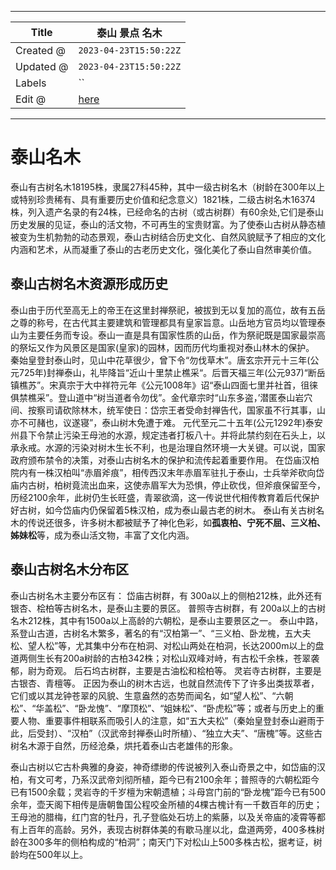 -----

| Title     | 泰山 景点 名木                                        |
| --------- | ----------------------------------------------- |
| Created @ | `2023-04-23T15:50:22Z`                          |
| Updated @ | `2023-04-23T15:50:22Z`                          |
| Labels    | \`\`                                            |
| Edit @    | [here](https://github.com/junxnone/t/issues/21) |

-----

# 泰山名木

泰山有古树名木18195株，隶属27科45种，其中一级古树名木（树龄在300年以上或特别珍贵稀有、具有重要历史价值和纪念意义）1821株，二级古树名木16374株，列入遗产名录的有24株，已经命名的古树（或古树群）有60余处,它们是泰山历史发展的见证，泰山的活文物，不可再生的宝贵财富。为了使泰山古树从静态植被变为生机勃勃的动态景观，泰山古树结合历史文化、自然风貌赋予了相应的文化内涵和艺术，从而凝重了泰山的古老历史文化，强化美化了泰山自然审美价值。

## 泰山古树名木资源形成历史

泰山由于历代至高无上的帝王在这里封禅祭祀，被拔到无以复加的高位，故有五岳之尊的称号，在古代其主要建筑和管理都具有皇家旨意。山岳地方官员均以管理泰山为主要任务而专设。泰山一直是具有国家性质的山岳，作为祭祀既是国家最崇高的祭坛又作为风景区是国家(皇家)的园林，因而历代均重视对泰山林木的保护。
秦始皇登封泰山时，见山中花草很少，曾下令“勿伐草木”。唐玄宗开元十三年(公元725年)封禅泰山，礼毕降旨“近山十里禁止樵采“。后晋天福三年(公元937)“断岳镇樵苏”。宋真宗于大中祥符元年《公元1008年》诏“泰山四面七里并社首，徂徕俱禁樵采”。登山道中“树当道者令勿伐”。金代章宗时“山东多盗，’潜匿泰山岩穴间、按察司请砍除林木，统军使日：岱宗王者受命封禅告代，国家虽不行其事，山亦不可赭也，议遂寝”，泰山树木免遭于难。
元代至元二十五年(公元1292年)泰安州县下令禁止污染王母池的水源，规定违者打板八十。并将此禁约刻在石头上，以承永戒。水源的污染对树木生长不利，也是治理自然环境一大关键。可以说，国家政府颁布禁令的决策，对泰山古树名木的保护和流传起着重要作用。
在岱庙汉柏院内有一株汉柏叫“赤眉斧痕”，相传西汉末年赤眉军驻扎于泰山，士兵举斧砍向岱庙内古树，柏树竟流出血来，这使赤眉军大为恐惧，停止砍伐，但斧痕保留至今，历经2100余年，此树仍生长旺盛，青翠欲滴，这一传说世代相传教育着后代保护好古树，如今岱庙内仍保留着5株汉柏，成为泰山最古老的树木。
泰山有关古树名木的传说还很多，许多树木都被赋予了神化色彩，如**孤衷柏、宁死不屈、三义柏、姊妹松**等，成为泰山活文物，丰富了文化内涵。

## 泰山古树名木分布区

泰山古树名木主要分布区有： 岱庙古树群，有 300a以上的侧柏212株，此外还有银杏、桧柏等古树名木，是泰山主要的景区。 普照寺古树群，有
200a以上的古树名木212株，其中有1500a以上高龄的六朝松，是泰山主要景区之一。
泰山中路，系登山古道，古树名木繁多，著名的有“汉柏第一”、“三义柏、卧龙槐，五大夫松、望人松”等，尤其集中分布在柏洞、对松山两处在柏洞，长达2000m以上的盘道两侧生长有200a树龄的古柏342株；对松山双峰对峙，有古松千余株，苍翠袭郁，尉为奇观。
后石坞古树群，主要是古油松和桧柏等。 灵岩寺古树群，主要是古银杏、青檀等。
正因为泰山的树木古远，也就自然流传下了许多出类拔萃者，它们或以其龙钟苍翠的风貌、生意盎然的态势而闻名，如“望人松”、“六朝松”、“华盖松”、“卧龙愧”、“摩顶松”、“姐妹松”、“卧虎松”等；或者与历史上的重要人物、重要事件相联系而吸引人的注意，如“五大夫松”（秦始皇登封泰山避雨于此，后受封）、“汉柏”（汉武帝封禅泰山时所植）、“独立大夫”、“唐槐”等。这些古树名木源于自然，历经沧桑，烘托着泰山古老雄伟的形象。

泰山古树以它古朴典雅的身姿，神奇缥缈的传说被列入泰山奇景之中，如岱庙的汉柏，有文可考，乃系汉武帝刘彻所植，距今已有2100余年；普照寺的六朝松距今已有1500余载；灵岩寺的千岁檀为宋朝遗植；斗母宫门前的“卧龙槐”距今已有500余年，壶天阁下相传是唐朝鲁国公程咬金所植的4棵古槐计有一千数百年的历史；王母池的腊梅，红门宫的牡丹，孔子登临处石坊上的紫藤，以及关帝庙的凌霄等都有上百年的高龄。另外，表现古树群体美的有歇马崖以北，盘道两旁，400多株树龄在300多年的侧柏构成的“柏洞”；南天门下对松山上500多株古松，据考证，树龄均在500年以上。
